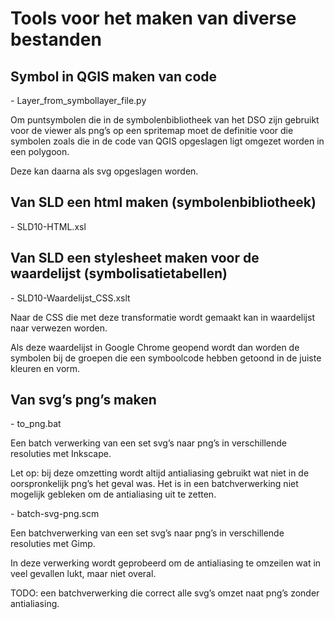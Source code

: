 Tools voor het maken van diverse bestanden
==========================================

Symbol in QGIS maken van code
-----------------------------

\- Layer_from_symbollayer_file.py

Om puntsymbolen die in de symbolenbibliotheek van het DSO zijn gebruikt voor de
viewer als png’s op een spritemap moet de definitie voor die symbolen zoals die
in de code van QGIS opgeslagen ligt omgezet worden in een polygoon.

Deze kan daarna als svg opgeslagen worden.

Van SLD een html maken (symbolenbibliotheek)
--------------------------------------------

\- SLD10-HTML.xsl

Van SLD een stylesheet maken voor de waardelijst (symbolisatietabellen)
-----------------------------------------------------------------------

\- SLD10-Waardelijst_CSS.xslt

Naar de CSS die met deze transformatie wordt gemaakt kan in waardelijst naar
verwezen worden.

Als deze waardelijst in Google Chrome geopend wordt dan worden de symbolen bij
de groepen die een symboolcode hebben getoond in de juiste kleuren en vorm.

Van svg’s png’s maken
---------------------

\- to_png.bat

Een batch verwerking van een set svg’s naar png’s in verschillende resoluties
met Inkscape.

Let op: bij deze omzetting wordt altijd antialiasing gebruikt wat niet in de
oorspronkelijk png’s het geval was. Het is in een batchverwerking niet mogelijk
gebleken om de antialiasing uit te zetten.

\- batch-svg-png.scm

Een batchverwerking van een set svg’s naar png’s in verschillende resoluties met
Gimp.

In deze verwerking wordt geprobeerd om de antialiasing te omzeilen wat in veel
gevallen lukt, maar niet overal.

TODO: een batchverwerking die correct alle svg’s omzet naat png’s zonder
antialiasing.
